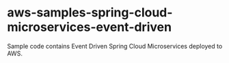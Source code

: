 # aws-samples-spring-cloud-microservices-event-driven
Sample code contains Event Driven Spring Cloud Microservices deployed to AWS.
